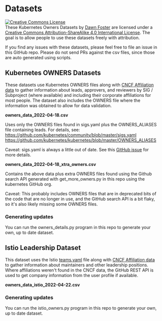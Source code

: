 # Datasets
<a rel="license" href="http://creativecommons.org/licenses/by-sa/4.0/"><img alt="Creative Commons License" style="border-width:0" src="https://i.creativecommons.org/l/by-sa/4.0/88x31.png" /></a><br /><span xmlns:dct="http://purl.org/dc/terms/" href="http://purl.org/dc/dcmitype/Dataset" property="dct:title" rel="dct:type">These Kubernetes Owners Datasets</span> by <a xmlns:cc="http://creativecommons.org/ns#" href="https://github.com/geekygirldawn/k8s_data/datasets" property="cc:attributionName" rel="cc:attributionURL">Dawn Foster</a> are licensed under a <a rel="license" href="http://creativecommons.org/licenses/by-sa/4.0/">Creative Commons Attribution-ShareAlike 4.0 International License</a>.
The goal is to allow people to use these datasets freely with attribution.

If you find any issues with these datasets, please feel free to file an issue in this GitHub repo. Please do not send PRs against the csv files, since those are auto generated using scripts.

## Kubernetes OWNERS Datasets

These datasets use Kubernetes OWNERS files along with [CNCF Affiliation data](https://github.com/cncf/gitdm) to gather information about leads, approvers, and reviewers by SIG / Subproject (where available) and including their corporate affiliations for most people. The dataset also includes the OWNERS file where the information was obtained to allow for data validation.

**owners_data_2022-04-18.csv** 

Uses only the OWNERS files found in sigs.yaml plus the OWNERS_ALIASES file containing leads. For details, see:
https://github.com/kubernetes/community/blob/master/sigs.yaml
https://github.com/kubernetes/kubernetes/blob/master/OWNERS_ALIASES

Caveat: sigs.yaml is always a little out of date. See this [GitHub issue](https://github.com/kubernetes/community/issues/6307) for more details.

**owners_data_2022-04-18_xtra_owners.csv**

Contains the above data plus extra OWNERS files found using the Github search API generated with get_more_owners.py in this repo using the kubernetes GitHub org.

Caveat: This probably includes OWNERS files that are in deprecated bits of the code that are no longer in use, and the GitHub search API is a bit flaky, so it's also likely missing some OWNERS files.

### Generating updates

You can run the owners_details.py program in this repo to generate your own, up to date dataset.

## Istio Leadership Dataset

This dataset uses the Istio [teams.yaml](https://raw.githubusercontent.com/istio/community/master/org/teams.yaml) file along with [CNCF Affiliation data](https://github.com/cncf/gitdm) to gather information about maintainers and other leadership positions. Where affiliations weren't found in the CNCF data, the GitHub REST API is used to get company information from the user profile if available.

**owners_data_istio_2022-04-22.csv**

### Generating updates

You can run the istio_owners.py program in this repo to generate your own, up to date dataset.
